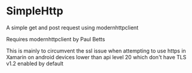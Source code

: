 # SimpleHttp
A simple get and post request using modernhttpclient

Requires modernhttpclient by Paul Betts

This is mainly to circumvent the ssl issue when attempting to use https in Xamarin on android devices lower than api level 20 which don't have TLS v1.2 enabled by default